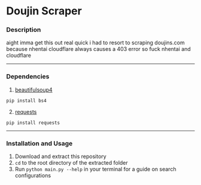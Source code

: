 # Doujin Scraper

### Description
aight imma get this out real quick i had to resort to scraping doujins.com because nhentai cloudflare always causes a 403 error so fuck nhentai and cloudflare

---

### Dependencies
1. [beautifulsoup4](https://pypi.org/project/beautifulsoup4/)  
```
pip install bs4
```

2. [requests](https://pypi.org/project/requests/)  
```
pip install requests
```

---

### Installation and Usage
1. Download and extract this repository
2. `cd` to the root directory of the extracted folder
3. Run `python main.py --help` in your terminal for a guide on search configurations
